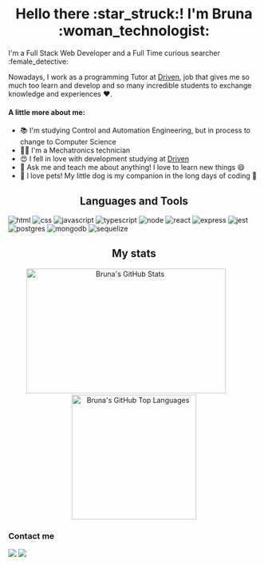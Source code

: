 <h1 align="center">Hello there :star_struck:! I'm Bruna :woman_technologist:</h1>
I'm a Full Stack Web Developer and a Full Time curious searcher :female_detective:

Nowadays, I work as a programming Tutor at [Driven](https://www.driven.com.br/), job that gives me so much too learn and develop and so many incredible students to exchange knowledge and experiences :heart:.

#### A little more about me:

- :books: I'm studying Control and Automation Engineering, but in process to change to Computer Science
- :woman_mechanic: I'm a Mechatronics technician
- :heart_eyes: I fell in love with development studying at [Driven](https://www.driven.com.br/)
- 💬 Ask me and teach me about anything! I love to learn new things 😄
- 🐶 I love pets! My little dog is my companion in the long days of coding 🥰

<h2 align="center">Languages and Tools</h2>
<div>
  <img alt="html" src="https://img.shields.io/badge/HTML5-E34F26?style=for-the-badge&logo=html5&logoColor=white" />
  <img alt="css" src="https://img.shields.io/badge/CSS3-1572B6?style=for-the-badge&logo=css3&logoColor=white" />
  <img alt="javascript" src="https://img.shields.io/badge/JavaScript-323330?style=for-the-badge&logo=javascript&logoColor=F7DF1E" />
  <img alt="typescript" src="https://img.shields.io/badge/TypeScript-007ACC?style=for-the-badge&logo=typescript&logoColor=white" />
  <img alt="node" src="https://img.shields.io/badge/Node.js-339933?style=for-the-badge&logo=nodedotjs&logoColor=white" />
  <img alt="react" src="https://img.shields.io/badge/React-20232A?style=for-the-badge&logo=react&logoColor=61DAFB" />
  <img alt="express" src="https://img.shields.io/badge/Express.js-000000?style=for-the-badge&logo=express&logoColor=white" />
  <img alt="jest" src="https://img.shields.io/badge/Jest-C21325?style=for-the-badge&logo=jest&logoColor=white" />
  <img alt="postgres" src="https://img.shields.io/badge/PostgreSQL-316192?style=for-the-badge&logo=postgresql&logoColor=white" />
  <img alt="mongodb" src="https://img.shields.io/badge/MongoDB-white?style=for-the-badge&logo=mongodb&logoColor=4EA94B" />
  <img alt="sequelize" src="https://img.shields.io/badge/Sequelize-52B0E7?style=for-the-badge&logo=Sequelize&logoColor=white" />
</div>

<h2 align="center">My stats</h2>
<div align="center">
  <img width="400px" height="250px" alt="Bruna's GitHub Stats" src="https://github-readme-stats.vercel.app/api?username=brunatb&theme=dracula&show_icons=true&hide_border=true" />
   &nbsp  
   &nbsp
   &nbsp
   &nbsp
  <img height="250px" alt="Bruna's GitHub Top Languages" src="https://github-readme-stats.vercel.app/api/top-langs/?username=brunatb&theme=dracula" />
</div>

<h3 align="left">Contact me</h2>

[<img src="https://img.shields.io/badge/LinkedIn-0077B5?style=for-the-badge&logo=linkedin&logoColor=white" />][linkedin]
[<img src="https://img.shields.io/badge/Instagram-E4405F?style=for-the-badge&logo=instagram&logoColor=white" />][instagram]

[linkedin]: https://www.linkedin.com/in/bruna-topan-69a183139
[instagram]: https://www.instagram.com/bruna_topan/
<!--
**brunatb/brunatb** is a ✨ _special_ ✨ repository because its `README.md` (this file) appears on your GitHub profile.

Here are some ideas to get you started:

- 🔭 I’m currently working on ...
- 🌱 I’m currently learning ...
- 👯 I’m looking to collaborate on ...
- 🤔 I’m looking for help with ...
- 💬 Ask me about ...
- 📫 How to reach me: ...
- 😄 Pronouns: ...
- ⚡ Fun fact: ...
-->

